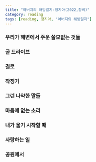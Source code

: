 ```yaml
---
title: "아버지의 해방일지-정지아(2022,창비)"
category: reading
tags: [reading, 정지아, "아버지의 해방일지"]
---
```




### 우리가 해변에서 주운 쓸모없는 것들



### 굴 드라이브

### 결로

### 작정기

### 그런 나약한 말들

### 마음에 없는 소리

### 내가 울기 시작할 때

### 사랑하는 일

### 공원에서